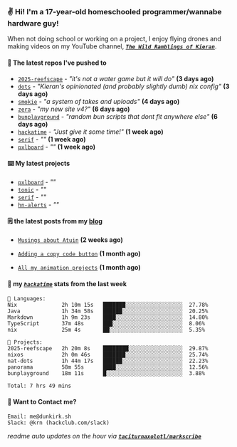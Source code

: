 ### ✌️ Hi! I'm a 17-year-old homeschooled programmer/wannabe hardware guy!

When not doing school or working on a project, I enjoy flying drones and making videos on my YouTube channel, [**_`The Wild Ramblings of Kieran`_**](https://youtube.com/@kieran.rambles).

#### 👷 The latest repos I've pushed to

- [`2025-reefscape`](https://github.com/df1317/2025-reefscape) - _"it's not a water game but it will do"_ **(3 days ago)**
- [`dots`](https://github.com/taciturnaxolotl/dots) - _"Kieran's opinionated (and probably slightly dumb) nix config"_ **(3 days ago)**
- [`smokie`](https://github.com/taciturnaxolotl/smokie) - _"a system of takes and uploads"_ **(4 days ago)**
- [`zera`](https://github.com/taciturnaxolotl/zera) - _"my new site v4?"_ **(6 days ago)**
- [`bunplayground`](https://github.com/taciturnaxolotl/bunplayground) - _"random bun scripts that dont fit anywhere else"_ **(6 days ago)**
- [`hackatime`](https://github.com/hackclub/hackatime) - _"Just give it some time!"_ **(1 week ago)**
- [`serif`](https://github.com/taciturnaxolotl/serif) - _""_ **(1 week ago)**
- [`pxlboard`](https://github.com/taciturnaxolotl/pxlboard) - _""_ **(1 week ago)**

#### ⌨️ My latest projects

- [`pxlboard`](https://github.com/taciturnaxolotl/pxlboard) - _""_
- [`tonic`](https://github.com/taciturnaxolotl/tonic) - _""_
- [`serif`](https://github.com/taciturnaxolotl/serif) - _""_
- [`hn-alerts`](https://github.com/taciturnaxolotl/hn-alerts) - _""_

#### 🗒️ the latest posts from my [blog](https://dunkirk.sh)

- [`Musings about Atuin`](https://dunkirk.sh/blog/atuin/) **(2 weeks ago)**

- [`Adding a copy code button`](https://dunkirk.sh/blog/adding-a-copy-button/) **(1 month ago)**

- [`All my animation projects`](https://dunkirk.sh/blog/my-animations/) **(1 month ago)**



#### 📡 my [_`hackatime`_](https://waka.hackclub.com) stats from the last week

```text
💾 Languages:
Nix              2h 10m 15s   ███████░░░░░░░░░░░░░░░░░░  27.78%
Java             1h 34m 58s   ██████░░░░░░░░░░░░░░░░░░░  20.25%
Markdown         1h 9m 23s    ████░░░░░░░░░░░░░░░░░░░░░  14.80%
TypeScript       37m 48s      ███░░░░░░░░░░░░░░░░░░░░░░  8.06%
nix              25m 4s       ██░░░░░░░░░░░░░░░░░░░░░░░  5.35%

💼 Projects:
2025-reefscape   2h 20m 8s    ████████░░░░░░░░░░░░░░░░░  29.87%
nixos            2h 0m 46s    ███████░░░░░░░░░░░░░░░░░░  25.74%
nat-dots         1h 44m 17s   ██████░░░░░░░░░░░░░░░░░░░  22.23%
panorama         58m 55s      ████░░░░░░░░░░░░░░░░░░░░░  12.56%
bunplayground    18m 11s      █░░░░░░░░░░░░░░░░░░░░░░░░  3.88%

Total: 7 hrs 49 mins
```

#### 📮 Want to Contact me?

```text
Email: me@dunkirk.sh
Slack: @krn (hackclub.com/slack)
```

_readme auto updates on the hour via [**`taciturnaxolotl/markscribe`**](https://github.com/taciturnaxolotl/markscribe)_
